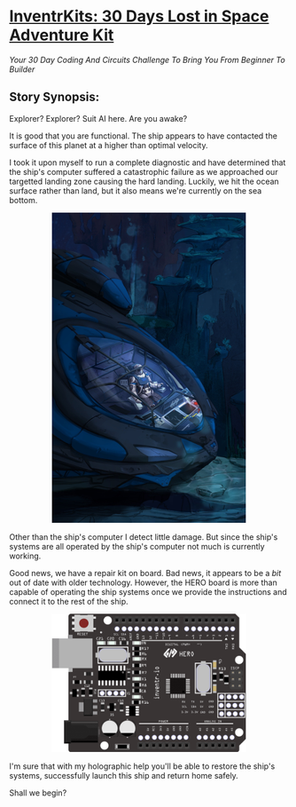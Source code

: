 # [InventrKits: 30 Days Lost in Space Adventure Kit](https://www.inventr.io/sale)

*Your 30 Day Coding And Circuits Challenge To Bring You From Beginner To Builder*

## Story Synopsis:

Explorer?  Explorer?  Suit AI here.  Are you awake?  

It is good that you are functional.  The ship appears to have contacted the surface of this planet at a higher than optimal velocity.

I took it upon myself to run a complete diagnostic and have determined that the ship's computer suffered a catastrophic failure as we approached our targetted landing zone causing the hard landing.  Luckily, we hit the ocean surface rather than land, but it also means we're currently on the sea bottom.

<center><img src="Art/sample.jpg" width="350"></p></center>

Other than the ship's computer I detect little damage.  But since the ship's systems are all operated by the ship's computer not much is currently working.

Good news, we have a repair kit on board.  Bad news, it appears to be a *bit* out of date with older technology.  However, the HERO board is more than capable of operating the ship systems once we provide the instructions and connect it to the rest of the ship.

<center><img src="HEROBoard.png" width="350"></center>

I'm sure that with my holographic help you'll be able to restore the ship's systems, successfully launch this ship and return home safely.

Shall we begin?